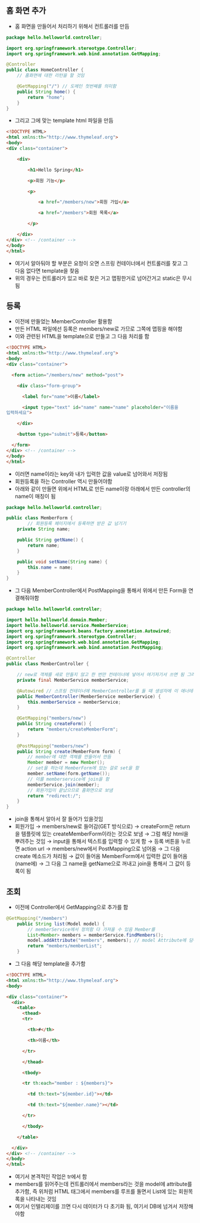 ## 홈 화면 추가
- 홈 화면을 만들어서 처리하기 위해서 컨트롤러를 만듬

```java
package hello.helloworld.controller;

import org.springframework.stereotype.Controller;
import org.springframework.web.bind.annotation.GetMapping;

@Controller
public class HomeController {
    // 홈화면에 대한 리턴을 할 것임

    @GetMapping("/") // 도메인 첫번째를 의미함
    public String home() {
        return "home";
    }
}
```

- 그리고 그에 맞는 template html 파일을 만듬
```html
<!DOCTYPE HTML>
<html xmlns:th="http://www.thymeleaf.org">
<body>
<div class="container">

    <div>

        <h1>Hello Spring</h1>

        <p>회원 기능</p>

        <p>

            <a href="/members/new">회원 가입</a>

            <a href="/members">회원 목록</a>

        </p>

    </div>
</div> <!-- /container -->
</body>
</html>
```
- 여기서 알아둬야 할 부분은 요청이 오면 스프링 컨테이너에서 컨트롤러를 찾고 그 다음 없다면 template을 찾음
- 위의 경우는 컨트롤러가 있고 바로 찾은 거고 맵핑한거로 넘어간거고 static은 무시됨

## 등록
- 이전에 만들었는 MemberController 활용함
- 만든 HTML 파일에선 등록은 members/new로 가므로 그쪽에 맵핑을 해야함
- 이와 관련된 HTML을 template으로 만들고 그 다음 처리를 함

```html
<!DOCTYPE HTML>
<html xmlns:th="http://www.thymeleaf.org">
<body>
<div class="container">

  <form action="/members/new" method="post">

    <div class="form-group">

      <label for="name">이름</label>

      <input type="text" id="name" name="name" placeholder="이름을
입력하세요">

    </div>

    <button type="submit">등록</button>

  </form>
</div> <!-- /container -->
</body>
</html>
```

- 이러면 name이라는 key와 내가 입력한 값을 value로 넘어와서 저장됨
- 회원등록을 하는 Controller 역시 만들어야함
- 아래와 같이 만들면 위에서 HTML로 만든 name이랑 아래에서 만든 controller의 name이 매칭이 됨

```java
package hello.helloworld.controller;

public class MemberForm {
        // 회원등록 페이지에서 등록하면 받은 값 넘기기
    private String name;

    public String getName() {
        return name;
    }

    public void setName(String name) {
        this.name = name;
    }
}
```

- 그 다음 MemberController에서 PostMapping을 통해서 위에서 만든 Form을 연결해줘야함

```java
package hello.helloworld.controller;

import hello.helloworld.domain.Member;
import hello.helloworld.service.MemberService;
import org.springframework.beans.factory.annotation.Autowired;
import org.springframework.stereotype.Controller;
import org.springframework.web.bind.annotation.GetMapping;
import org.springframework.web.bind.annotation.PostMapping;

@Controller
public class MemberController {

    // new로 객체를 새로 만들지 않고 한 번만 컨테이너에 넣어서 여기저기서 쓰면 됨 그러기 위해서 생성자를 통해서 만듬
    private final MemberService memberService;

    @Autowired // 스프링 컨테이너에 MemberController를 둘 때 생성자에 이 애너테이션을 쓰면 memeberService를 스프링이 스프링컨테이너에 있는 memberService를 가져다가 씀
    public MemberController(MemberService memberService) {
        this.memberService = memberService;
    }

    @GetMapping("members/new")
    public String createForm() {
        return "members/createMemberForm";
    }
    
    @PostMapping("members/new")
    public String create(MemberForm form) {
        // member에 대한 객체를 만들어서 만듬
        Member member = new Member();
        // set을 하는데 MemberForm에 있는 걸로 set을 함
        member.setName(form.getName());
        // 이를 memberservice에 join을 함
        memberService.join(member);
        // 회원가입이 끝났으므로 홈화면으로 보냄
        return "redirect:/";
    }
}
```

- join을 통해서 알아서 잘 들어가 있을것임
- 회원가입 → members/new로 들어감(GET 방식으로) →  createForm은 return을 템플릿에 있는 createMemberForm이라는 것으로 보냄 → 그럼 해당 html을 뿌려주는 것임 → input을 통해서 텍스트를 입력할 수 있게 함 → 등록 버튼을 누르면 action url → members/new에서 PostMapping으로 넘어옴 → 그 다음 create 메소드가 처리됨 → 값이 들어옴 MemberForm에서 입력한 값이 들어옴(name에) → 그 다음 그 name을 getName으로 꺼내고 join을 통해서 그 값이 등록이 됨

## 조회
- 이전에 Controller에서 GetMapping으로 추가를 함

```java
@GetMapping("/members")
    public String list(Model model) {
        // memberService에서 정의함 다 가져올 수 있음 Member를
        List<Member> members = memberService.findMembers();
        model.addAttribute("members", members); // model Attribute에 담아서 다 넘겨줄 것임 받은 데이터를
        return "members/memberList";
    }
```

- 그 다음 해당 template을 추가함

```html
<!DOCTYPE HTML>
<html xmlns:th="http://www.thymeleaf.org">
<body>

<div class="container">
  <div>
    <table>
      <thead>
      <tr>

        <th>#</th>

        <th>이름</th>

      </tr>

      </thead>

      <tbody>

      <tr th:each="member : ${members}">

        <td th:text="${member.id}"></td>

        <td th:text="${member.name}"></td>

      </tr>

      </tbody>

    </table>

  </div>
</div> <!-- /container -->
</body>
</html>
```

- 여기서 본격적인 작업은 tr에서 함
- members를 읽어주는데 컨트롤러에서 members라는 것을 model에 attribute를 추가함, 즉 위처럼 HTML 태그에서 members를 루프를 돌면서 List에 있는 회원목록을 나타내는 것임
- 여기서 인텔리제이를 끄면 다시 데이터가 다 초기화 됨, 여기서 DB에 넘겨서 저장해야함